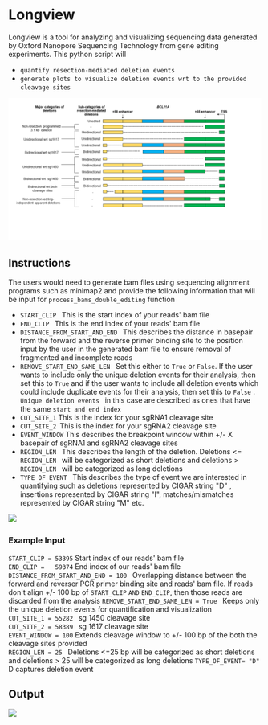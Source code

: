 # Longview
Longview is a tool for analyzing and visualizing sequencing data generated by Oxford Nanopore Sequencing Technology from gene editing experiments. 
This python script will
- ```quantify resection-mediated deletion events ```
- ```generate plots to visualize deletion events wrt to the provided cleavage sites ```

![](images/Resection_mediated_deletions.png)

## Instructions 
The users would need to generate bam files using sequencing alignment programs such as minimap2 and provide the following information that will be input for 
```process_bams_double_editing``` function
 - ```START_CLIP ``` This is the start index of your reads' bam file 
 - ```END_CLIP ``` This is the end index of your reads' bam file
 - ```DISTANCE_FROM_START_AND_END ``` This describes the distance in basepair from the forward and the reverse primer binding site to the position input by the user in the generated bam file to ensure removal of fragmented and incomplete reads 
 - ```REMOVE_START_END_SAME_LEN ``` Set this either to ```True``` or ```False```. If the user wants to include only the unique deletion events for their analysis, then set this to ```True``` and if the user wants to include all deletion events which could include duplicate events for their analysis, then set this to ```False``` . ```Unique deletion events ``` in this case are described as ones that have the same ```start and end index ```
 - ```CUT_SITE_1``` This is the index for your sgRNA1 cleavage site
 - ```CUT_SITE_2 ```This is the index for your sgRNA2 cleavage site
 - ```EVENT_WINDOW``` This describes the breakpoint window within +/- X basepair of sgRNA1 and sgRNA2 cleavage sites 
 - ```REGION_LEN ``` This describes the length of the deletion. Deletions <= ```REGION_LEN ``` will be categorized as short deletions and deletions > ```REGION_LEN ``` will be categorized as long deletions
- ```TYPE_OF_EVENT ``` This describes the type of event we are interested in quantifying such as deletions represented by CIGAR string "D" , insertions represented by CIGAR string "I", matches/mismatches represented by CIGAR string "M" etc.

![](images/Deletion_analysis_fig.png)

### Example Input
```START_CLIP = 53395``` Start index of our reads' bam file  
```END_CLIP =   59374```  End index of our reads' bam file  
```DISTANCE_FROM_START_AND_END = 100 ``` Overlapping distance between the forward and reverser PCR primer binding site and reads' bam file. If reads don't align +/- 100 bp of ```START_CLIP``` ```AND``` ```END_CLIP```, then those reads are discarded from the analysis 
```REMOVE_START_END_SAME_LEN = True ``` Keeps only the unique deletion events for quantification and visualization  
```CUT_SITE_1 = 55282 ``` sg 1450 cleavage site  
```CUT_SITE_2 = 58389 ``` sg 1617 cleavage site  
``` EVENT_WINDOW = 100 ``` Extends cleavage window to +/- 100 bp of the both the cleavage sites provided  
```REGION_LEN = 25 ``` Deletions <=25 bp will be categorized as short deletions and deletions > 25 will be categorized as long deletions
```TYPE_OF_EVENT= "D" ``` D captures deletion event  

## Output
![](images/plots_figure.png)


